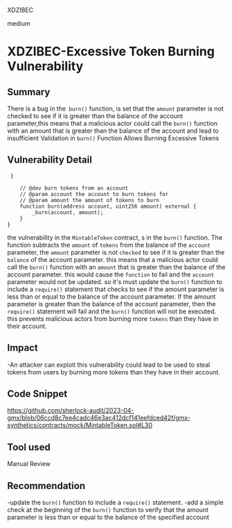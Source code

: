 XDZIBEC

medium

# XDZIBEC-Excessive Token Burning Vulnerability

## Summary

There is a bug in the` burn()` function,  is set that the `amount` parameter is not checked to see if it is greater than the balance of the account parameter,this means that a malicious actor could call the `burn()` function with an amount that is greater than the balance of the account and lead to insufficient Validation in `burn()` Function Allows Burning Excessive Tokens

## Vulnerability Detail

```solidity
 }

    // @dev burn tokens from an account
    // @param account the account to burn tokens for
    // @param amount the amount of tokens to burn
    function burn(address account, uint256 amount) external {
        _burn(account, amount);
    }
}
```
the vulnerability in the `MintableToken` contract, s in the `burn()` function. The function subtracts the `amount` of `tokens` from the balance of the `account` parameter, the `amount` parameter is not `checked` to see if it is greater than the `balance` of the account parameter. this means that a malicious actor could call the `burn()` function with an `amount` that is greater than the balance of the account parameter. this would cause the `function` to fail and the `account` parameter would not be updated.
so it's must update the `burn()` function to include a `require()` statement that checks to see if the amount parameter is less than or equal to the balance of the account parameter. If the amount parameter is greater than the balance of the account parameter, then the `require()` statement will fail and the `burn()` function will not be executed. this prevents malicious actors from burning more `tokens` than they have in their account.

## Impact

-An attacker can exploit this vulnerability could lead to be used to steal tokens from users by burning more tokens than they have in their account.

## Code Snippet

https://github.com/sherlock-audit/2023-04-gmx/blob/06ccd8c7ee4cadc46e3ac412dcf141eefdced42f/gmx-synthetics/contracts/mock/MintableToken.sol#L30

## Tool used

Manual Review

## Recommendation

-update the `burn()` function to include a `require()` statement.
-add a simple check at the beginning of the `burn()` function to verify that the amount parameter is less than or equal to the balance of the specified account